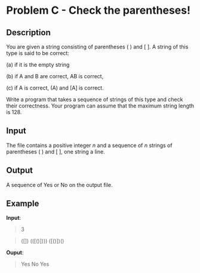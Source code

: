 #  Problem C - Check the parentheses! 

##  Description

You are given a string consisting of parentheses ( ) and [ ]. A string of this type is said to be correct: 

(a) if it is the empty string 

(b) if A and B are correct, AB is correct,

(c) if A is correct, (A) and [A] is correct. 

Write a program that takes a sequence of strings of this type and check their correctness. Your program can assume that the maximum string length is 128. 


##  Input

The file contains a positive integer _n_ and a sequence of _n_ strings of parentheses ( ) and [ ], one string a line.



##  Output

A sequence of Yes or No on the output file. 



##  Example

**Input**:

> 3

> ([])
> (([()])))
> ([()[]()])()
> 

**Ouput**:

> Yes
> No
> Yes
> 

